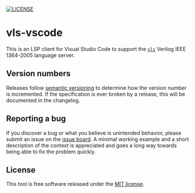 [![LICENSE](https://img.shields.io/badge/license-MIT-blue.svg?style=flat-square)](https://opensource.org/licenses/MIT)

# vls-vscode
This is an LSP client for Visual Studio Code to support the [`vls`](https://github.com/sthenic/vls) Verilog IEEE 1364-2005 language server.

## Version numbers
Releases follow [semantic versioning](https://semver.org/) to determine how the version number is incremented. If the specification is ever broken by a release, this will be documented in the changelog.

## Reporting a bug
If you discover a bug or what you believe is unintended behavior, please submit an issue on the [issue board](https://github.com/sthenic/vls-vscode/issues). A minimal working example and a short description of the context is appreciated and goes a long way towards being able to fix the problem quickly.

## License
This tool is free software released under the [MIT license](https://opensource.org/licenses/MIT).
